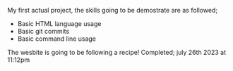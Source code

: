 My first actual project, the skills going to be demostrate are as followed;
- Basic HTML language usage
- Basic git commits
- Basic command line usage

The wesbite is going to be following a recipe!
Completed; july 26th 2023 at 11:12pm
